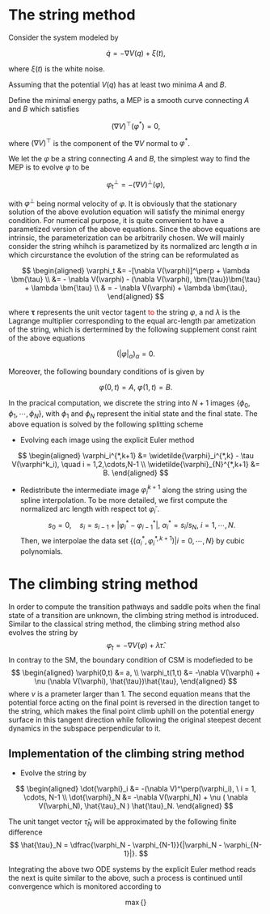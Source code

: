 # The string method 

Consider the system modeled by 

$$
				\dot{q} = - \nabla V(q) + \xi(t),
$$

where $\xi(t)$ is the white noise. 

Assuming that the potential $V(q)$ has at least two minima $A$ and $B$.

Define the minimal energy paths, a MEP is a smooth curve connecting $A$ and $B$ which satisfies 

$$
				(\nabla V)^\top(\varphi^*) = 0,
$$

where $(\nabla V)^\top$ is the component of the $\nabla V$ normal to $\varphi^*$.

We let the $\varphi$ be a string  connecting $A$ and $B$, the simplest way to find the MEP is to evolve $\varphi$ to be 

$$
				\varphi^\perp_t  = - (\nabla V)^\perp(\varphi),
$$

with $\varphi^\perp$ being normal velocity of $\varphi$. It is obviously that the stationary solution of the above evolution equation will satisfy the minimal energy condition. For numerical purpose, it is quite convenient to have a parametized version of the above equations. Since the above equations are intrinsic, the parameterization can be arbitrarily chosen. We will mainly consider the string whihch is parametized by its normalized arc length $\alpha$ in which circurstance the evolution of the string can be reformulated as  

$$
				\begin{aligned}
				\varphi_t &= -[\nabla V(\varphi)]^\perp + \lambda \bm{\tau}  \\ 
				&=  - \nabla V(\varphi) - (\nabla V(\varphi), \bm{\tau})\bm{\tau} + \lambda \bm{\tau} \\ 
				& = - \nabla V(\varphi) + \lambda \bm{\tau}, 
				\end{aligned}
$$

where $\bm{\tau}$ represents the unit vector tagent <font color=#ff0000> to </font> the string $\varphi$, a
nd $\lambda$ is the Lagrange multiplier corresponding to the equal arc-length par
ametization of the string, which is dertermined by the following supplement const
raint of the above equations 

$$
				(|\varphi|_\alpha)_\alpha = 0.
$$

Moreover, the following boundary conditions of is given by

$$
				\varphi(0, t) = A, \ \varphi(1, t) = B.
$$

In the pracical computation, we discrete the string into $N+1$ images $\{\phi_0, \phi_1, \cdots, \phi_N\}$, with $\phi_1$ and $\phi_N$ represent the initial state and the final state. The above equation is solved by the following splitting scheme

- Evolving each image using the explicit Euler method 

$$
				\begin{aligned}
				\varphi_i^{*,k+1} &= \widetilde{\varphi}_i^{*,k} - \tau V(\varphi^k_i), \quad i  = 1,2,\cdots,N-1 \\ 
				\widetilde{\varphi}_{N}^{*,k+1} &= B.
				\end{aligned}
$$

- Redistribute the intermediate image $\widetilde{\varphi}_i^{k+1}$ along the string using the spline interpolation. To be more detailed, we first compute the normalized arc length with respect tot $\widetilde{\varphi}_i$ .
$$
				s_0 = 0, \quad s_i = s_{i-1} + |\varphi_i^* - \varphi_{i-1}^*|, \ \alpha^*_i = s_i / s_N, \ i = 1,\cdots, N.
$$
Then, we interpolae the data set $\{(\alpha_i^*, \varphi_i^{*,k+1})| i = 0, \cdots, N\}$ by cubic polynomials.


# The climbing string method 

In order to compute the transition pathways and saddle poits when the final state of a transition are unknown, the climbing string method is introduced. Similar to the classical string method, the climbing string method also evolves the string by 
$$
				\varphi_t = -\nabla V(\varphi) + \lambda\hat{\tau}.
$$
In contray to the SM, the boundary condition of CSM is modefieded to be 
$$
				\begin{aligned}
				\varphi(0,t) &= a, \\ 
				\varphi_t(1,t) &= -\nabla V(\varphi) + \nu (\nabla V(\varphi), \hat{\tau})\hat{\tau},
				\end{aligned}
$$
where $\nu$ is a prameter larger than 1. The second equation means that the potential force acting on the final point is reversed in the direction tanget to the string, which makes the final point climb uphill on the potential energy surface in this tangent direction while following the original steepest decent dynamics in the subspace perpendicular to it.

## Implementation of the climbing string method

- Evolve the string by

$$
\begin{aligned}
				\dot{\varphi}_i &= -(\nabla V)^\perp(\varphi_i), \ i = 1, \cdots, N-1 \\ 
				\dot{\varphi}_N &= -\nabla V(\varphi_N) + \nu ( \nabla V(\varphi_N), \hat{\tau}_N ) \hat{\tau}_N.
\end{aligned}
$$

The unit tanget vector $\hat{\tau}_N$ will be approximated by the following finite difference
$$
				\hat{\tau}_N = \dfrac{\varphi_N - \varphi_{N-1}}{|\varphi_N - \varphi_{N-1}|}.
$$

Integrating the above two ODE systems by the explicit Euler method reads the next is quite similar to the above, such a process is continued until convergence which is monitored according to 

$$
				\max\{\}
$$

